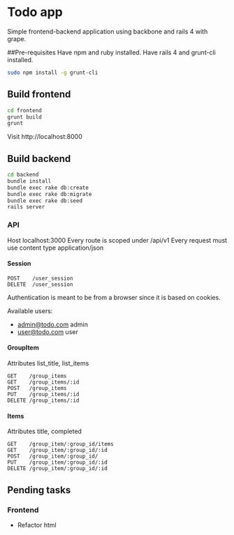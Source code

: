 # Todo app

Simple frontend-backend application using backbone and rails 4 with grape.


##Pre-requisites
Have npm and ruby installed.
Have rails 4 and grunt-cli installed.

```bash
sudo npm install -g grunt-cli
```

## Build frontend

```bash
cd frontend
grunt build
grunt
```
Visit http://localhost:8000

## Build backend

```bash
cd backend
bundle install
bundle exec rake db:create
bundle exec rake db:migrate
bundle exec rake db:seed
rails server
```

### API
Host localhost:3000
Every route is scoped under /api/v1
Every request must use content type application/json

#### Session
```
POST    /user_session
DELETE  /user_session
```
Authentication is meant to be from a browser since it is based on cookies.

Available users:
* admin@todo.com admin
* user@todo.com user

#### GroupItem
Attributes list_title, list_items
```
GET    /group_items
GET    /group_items/:id
POST   /group_items 
PUT    /group_items/:id
DELETE /group_items/:id
```

#### Items
Attributes title, completed
```
GET    /group_item/:group_id/items
GET    /group_item/:group_id/:id
POST   /group_item/:group_id/
PUT    /group_item/:group_id/:id
DELETE /group_item/:group_id/:id
```

## Pending tasks

### Frontend
* Refactor html
